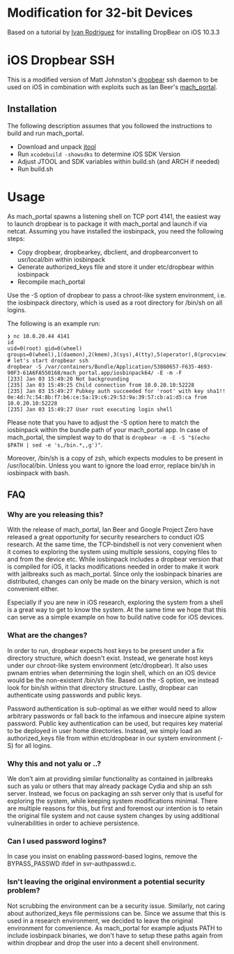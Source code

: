 # Modification for 32-bit Devices
Based on a tutorial by [Ivan Rodriguez](https://ivrodriguez.com/installing-dropbear-ssh-on-ios-10-3-3/) for installing DropBear on iOS 10.3.3


# iOS Dropbear SSH
This is a modified version of Matt Johnston's [dropbear](https://matt.ucc.asn.au/dropbear/dropbear.html) ssh daemon to be used on iOS in combination with exploits such as Ian Beer's [mach_portal](https://bugs.chromium.org/p/project-zero/issues/detail?id=965#c2).

## Installation
The following description assumes that you followed the instructions to build and run mach_portal.
  * Download and unpack [jtool](http://newosxbook.com/tools/jtool.tar)
  * Run ```xcodebuild -showsdks``` to determine iOS SDK Version
  * Adjust JTOOL and SDK variables within build.sh (and ARCH if needed)
  * Run build.sh 

# Usage
As mach_portal spawns a listening shell on TCP port 4141, the easiest way to launch dropbear is to package it with mach_portal and launch if via netcat.
Assuming you have installed the iosbinpack, you need the following steps:
  * Copy dropbear, dropbearkey, dbclient, and dropbearconvert to usr/local/bin within iosbinpack
  * Generate authorized_keys file and store it under etc/dropbear within iosbinpack
  * Recompile mach_portal

Use the -S option of dropbear to pass a chroot-like system environment, i.e. the iosbinpack directory, which is used as a root directory for /bin/sh on all logins.

The following is an example run:
```
❯ nc 10.0.20.44 4141
id
uid=0(root) gid=0(wheel) groups=0(wheel),1(daemon),2(kmem),3(sys),4(tty),5(operator),8(procview),9(procmod),20(staff),29(certusers),80(admin)
# let's start dropbear ssh
dropbear -S /var/containers/Bundle/Application/53860657-F635-4693-90F3-61A6FA550168/mach_portal.app/iosbinpack64/ -E -m -F
[233] Jan 03 15:49:20 Not backgrounding
[235] Jan 03 15:49:25 Child connection from 10.0.20.10:52228
[235] Jan 03 15:49:27 Pubkey auth succeeded for 'root' with key sha1!! 0e:4d:7c:54:8b:f7:b6:ce:5a:19:c6:29:53:9a:39:57:cb:a1:d5:ca from 10.0.20.10:52228
[235] Jan 03 15:49:27 User root executing login shell
```

Please note that you have to adjust the -S option here to match the iosbinpack within the bundle path of your mach_portal app.
In case of mach_portal, the simplest way to do that is ```dropbear -m -E -S "$(echo $PATH | sed -e 's,/bin.*,,g')"```.

Moreover, /bin/sh is a copy of zsh, which expects modules to be present in /usr/local/bin. Unless you want to ignore the load error, replace bin/sh in iosbinpack with bash.

## FAQ
### Why are you releasing this?
With the release of mach_portal, Ian Beer and Google Project Zero have released a great opportunity for security researchers to conduct iOS research. At the same time, the TCP-bindshell is not very convenient when it comes to exploring the system using multiple sessions, copying files to and from the device etc. While iosbinpack includes a dropbear version that is compiled for iOS, it lacks modifications needed in order to make it work with jailbreaks such as mach_portal. Since only the iosbinpack binaries are distributed, changes can only be made on the binary version, which is not convenient either.

Especially if you are new in iOS research, exploring the system from a shell is a great way to get to know the system. At the same time we hope that this can serve as a simple example on how to build native code for iOS devices.

### What are the changes?
In order to run, dropbear expects host keys to be present under a fix directory structure, which doesn't exist. Instead, we generate host keys under our chroot-like system environment (etc/dropbear). It also uses pwnam entries when determining the login shell, which on an iOS device would be the non-existent /bin/sh file. Based on the -S option, we instead look for bin/sh within that directory structure. Lastly, dropbear can authenticate using passwords and public keys. 

Password authentication is sub-optimal as we either would need to allow arbitrary passwords or fall back to the infamous and insecure alpine system password. Public key authentication can be used, but requires key material to be deployed in user home directories. Instead, we simply load an authorized_keys file from within etc/dropbear in our system environment (-S) for all logins.

### Why this and not yalu or ..?
We don't aim at providing similar functionality as contained in jailbreaks such as yalu or others that may already package Cydia and ship an ssh server. Instead, we focus on packaging an ssh server only that is useful for exploring the system, while keeping system modifications minimal. There are multiple reasons for this, but first and foremost our intention is to retain the original file system and not cause system changes by using additional vulnerabilities in order to achieve persistence.

### Can I used password logins?
In case you insist on enabling password-based logins, remove the BYPASS_PASSWD ifdef in svr-authpasswd.c.

### Isn't leaving the original environment a potential security problem?
Not scrubbing the environment can be a security issue. Similarly, not caring about authorized_keys file permissions can be. Since we assume that this is used in a research environment, we decided to leave the original environment for convenience. As mach_portal for example adjusts PATH to include iosbinpack binaries, we don't have to setup these paths again from within dropbear and drop the user into a decent shell environment.
